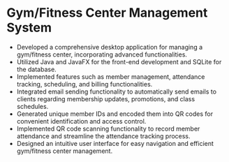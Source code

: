 # Gym/Fitness Center Management System
 
* Developed a comprehensive desktop application for managing a gym/fitness center, incorporating advanced functionalities.
* Utilized Java and JavaFX for the front-end development and SQLite for the database.
* Implemented features such as member management, attendance tracking, scheduling, and billing functionalities.
* Integrated email sending functionality to automatically send emails to clients regarding membership updates, promotions, and class schedules.
* Generated unique member IDs and encoded them into QR codes for convenient identification and access control.
* Implemented QR code scanning functionality to record member attendance and streamline the attendance tracking process.
* Designed an intuitive user interface for easy navigation and efficient gym/fitness center management.


